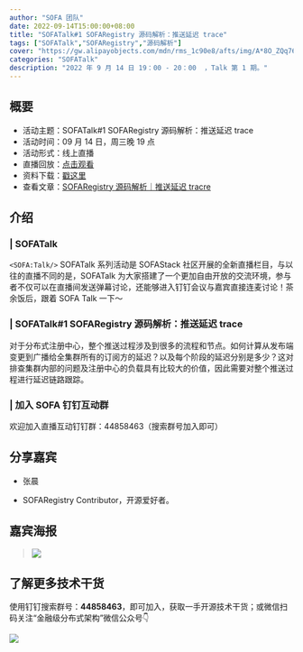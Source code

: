 ```yaml
---
author: "SOFA 团队"
date: 2022-09-14T15:00:00+08:00
title: "SOFATalk#1 SOFARegistry 源码解析：推送延迟 trace"
tags: ["SOFATalk","SOFARegistry","源码解析"]
cover: "https://gw.alipayobjects.com/mdn/rms_1c90e8/afts/img/A*8O_ZQq76vxcAAAAAAAAAAAAAARQnAQ"
categories: "SOFATalk"
description: "2022 年 9 月 14 日 19：00 - 20：00  ，Talk 第 1 期。"
---
```


## 概要

- 活动主题：SOFATalk#1 SOFARegistry 源码解析：推送延迟 trace
- 活动时间：09 月 14 日，周三晚 19 点
- 活动形式：线上直播
- 直播回放：[点击观看](https://www.bilibili.com/video/BV1ug41127Bx/?vd_source=65cf108a3fb8e9985d41bd64c5448f63)
- 资料下载：[戳这里](https://gw.alipayobjects.com/os/bmw-prod/ba8a0bc7-1070-4a4f-886b-d0fea084365e.pdf)
- 查看文章：[SOFARegistry 源码解析｜推送延迟 tracre](https://www.sofastack.tech/projects/sofa-registry/code-analyze/code-analyze-push-delay-trace/)

## 介绍

### | SOFATalk

`<SOFA:Talk/>` SOFATalk 系列活动是 SOFAStack 社区开展的全新直播栏目，与以往的直播不同的是，SOFATalk 为大家搭建了一个更加自由开放的交流环境，参与者不仅可以在直播间发送弹幕讨论，还能够进入钉钉会议与嘉宾直接连麦讨论！茶余饭后，跟着 SOFA Talk 一下～

### | SOFATalk#1 SOFARegistry 源码解析：推送延迟 trace

对于分布式注册中心，整个推送过程涉及到很多的流程和节点。如何计算从发布端变更到广播给全集群所有的订阅方的延迟？以及每个阶段的延迟分别是多少？这对排查集群内部的问题及注册中心的负载具有比较大的价值，因此需要对整个推送过程进行延迟链路跟踪。

### | 加入 SOFA 钉钉互动群

欢迎加入直播互动钉钉群：44858463（搜索群号加入即可）

## 分享嘉宾

- 张晨

- SOFARegistry Contributor，开源爱好者。

## 嘉宾海报

> ![](https://gw.alipayobjects.com/mdn/rms_1c90e8/afts/img/A*-NFTR6z3POgAAAAAAAAAAAAAARQnAQ)

## 了解更多技术干货

使用钉钉搜索群号：**44858463**，即可加入，获取一手开源技术干货；或微信扫码关注“金融级分布式架构”微信公众号👇

![](https://gw.alipayobjects.com/mdn/rms_1c90e8/afts/img/A*tvfDQLxTbsgAAAAAAAAAAAAAARQnAQQ)
